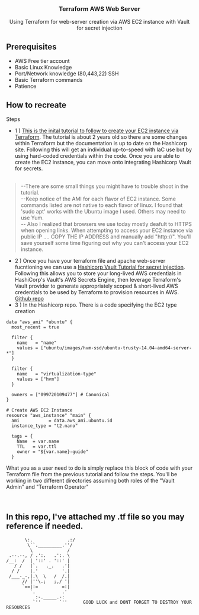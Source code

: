 
  <h3 align="center">Terraform AWS Web Server</h3>

  <p align="center">
    Using Terraform for web-server creation via AWS EC2 instance with Vault for secret injection
    
  </p>
</p>


## Prerequisites

- AWS Free tier account
- Basic Linux Knowledge
- Port/Network knowledge (80,443,22) SSH
- Basic Terraform commands
- Patience

## How to recreate

Steps

- 1 ) [This is the inital tutorial to follow to create your EC2 instance via Terraform](https://www.youtube.com/watch?v=SLB_c_ayRMo). The tutorial is about 2 years old so there are some changes within Terraform but the documentation is up to date on the Hashicorp site.  Following this will get an individual up-to-speed with IaC use but by using hard-coded credentials within the code. Once you are able to create the EC2 instance, you can move onto integrating Hashicorp Vault for secrets. <br> <br> 


> --There are some small things you might have to trouble shoot in the tutorial.  <br>
> --Keep notice of the AMI for each flavor of EC2 instance. Some commands listed are not native to each flavor of linux. I found that 'sudo apt' works with the Ubuntu image I used. Others may need to use Yum.
> <br> -- Also I realized that browsers we use today mostly deafult to HTTPS when opening links. When attempting to access your EC2 instance via public IP .... COPY THE IP ADDRESS and manually add "http://". You'll save yourself some time figuring out why you can't access your EC2 instance.  
- 2 ) Once you have your terraform file and apache web-server fucntioning we can use a [Hashicorp Vault Tutorial for secret injection](https://developer.hashicorp.com/terraform/tutorials/secrets/secrets-vault). Following this allows you to store your long-lived AWS credentials in HashiCorp's Vault's AWS Secrets Engine, then leverage Terraform's Vault provider to generate appropriately scoped & short-lived AWS credentials to be used by Terraform to provision resources in AWS. [Github repo](https://github.com/hashicorp/learn-terraform-inject-secrets-aws-vault)
- 3 ) In the Hashicorp repo. There is a code specifying the EC2 type creation <br>
```
data "aws_ami" "ubuntu" {
  most_recent = true

  filter {
    name   = "name"
    values = ["ubuntu/images/hvm-ssd/ubuntu-trusty-14.04-amd64-server-*"]
  }

  filter {
    name   = "virtualization-type"
    values = ["hvm"]
  }

  owners = ["099720109477"] # Canonical
}

# Create AWS EC2 Instance
resource "aws_instance" "main" {
  ami           = data.aws_ami.ubuntu.id
  instance_type = "t2.nano"

  tags = {
    Name  = var.name
    TTL   = var.ttl
    owner = "${var.name}-guide"
  }
```
What you as a user need to do is simply replace this block of code with your Terraform file from the previous tutorial and follow the steps.  You'll be working in two different directories assuming both roles of the "Vault Admin" and "Terraform Operator" 

<br>

## In this repo, I've attached my .tf file so you may reference if needed. 

```
       \:.             .:/
        \``._________.''/ 
         \             / 
 .--.--, / .':.   .':. \
/__:  /  | '::' . '::' |
   / /   |`.   ._.   .'|
  / /    |.'         '.|
 /___-_-,|.\  \   /  /.|
      // |''\.;   ;,/ '|
      `==|:=         =:|
         `.          .'
           :-._____.-:
          `''       `''      GOOD LUCK and DONT FORGET TO DESTROY YOUR RESOURCES 
```
